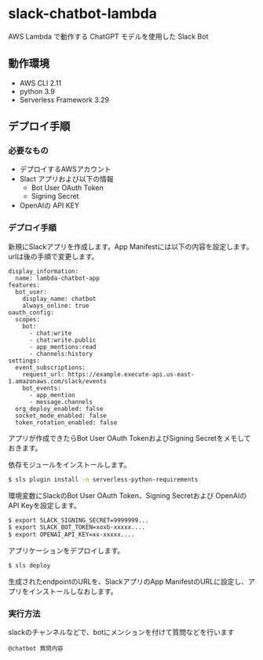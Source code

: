 # slack-chatbot-lambda

AWS Lambda で動作する ChatGPT モデルを使用した Slack Bot

## 動作環境

* AWS CLI 2.11
* python 3.9
* Serverless Framework 3.29

## デプロイ手順

### 必要なもの

* デプロイするAWSアカウント
* Slact アプリおよび以下の情報
  * Bot User OAuth Token
  * Signing Secret
* OpenAIの API KEY

### デプロイ手順

新規にSlackアプリを作成します。App Manifestには以下の内容を設定します。 
urlは後の手順で変更します。 

```
display_information:
  name: lambda-chatbot-app
features:
  bot_user:
    display_name: chatbot
    always_online: true
oauth_config:
  scopes:
    bot:
      - chat:write
      - chat:write.public
      - app_mentions:read
      - channels:history
settings:
  event_subscriptions:
    request_url: https://example.execute-api.us-east-1.amazonaws.com/slack/events
    bot_events:
      - app_mention
      - message.channels
  org_deploy_enabled: false
  socket_mode_enabled: false
  token_rotation_enabled: false
```

アプリが作成できたらBot User OAuth TokenおよびSigning Secretをメモしておきます。 

依存モジュールをインストールします。 

```Bash
$ sls plugin install -n serverless-python-requirements
```


環境変数にSlackのBot User OAuth Token、Signing Secretおよび OpenAIのAPI Keyを設定します。 

```Bash
$ export SLACK_SIGNING_SECRET=9999999...
$ export SLACK_BOT_TOKEN=xoxb-xxxxx....
$ export OPENAI_API_KEY=xx-xxxxx....
```


アプリケーションをデプロイします。 

```Bash
$ sls deploy
```

生成されたendpointのURLを、SlackアプリのApp ManifestのURLに設定し、アプリをインストールしなおします。 

### 実行方法

slackのチャンネルなどで、botにメンションを付けて質問などを行います 

```
@chatbot 質問内容
```
